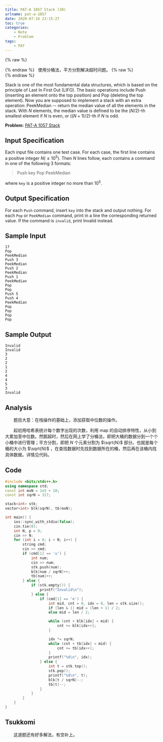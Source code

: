 ```yaml
---
title: PAT-A 1057 Stack (30)
urlname: pat-a-1057
date: 2020-07-16 23:15:27
toc: true
categories:
    - Note
    - Problem
tags:
    - PAT
---
```


{% raw %}<article class="message is-warning"><div class="message-body">{% endraw %}
<span class="icon"><i class="fa fa-exclamation-triangle mr-2"></i></span>&nbsp;&nbsp;使用分桶法，平方分割解决超时问题。
{% raw %}</div></article>{% endraw %}

Stack is one of the most fundamental data structures, which is based on the principle of Last In First Out (LIFO). The basic operations include Push (inserting an element onto the top position) and Pop (deleting the top element). Now you are supposed to implement a stack with an extra operation: PeekMedian -- return the median value of all the elements in the stack. With $N$ elements, the median value is defined to be the $(N/2)$-th smallest element if $N$ is even, or $((N+1)/2)$-th if $N$ is odd.

<!--more-->

**Problem:**&nbsp;[PAT-A 1057 Stack](https://pintia.cn/problem-sets/994805342720868352/problems/994805417945710592 "PAT-A 1057 Stack")


## Input Specification

Each input file contains one test case. For each case, the first line contains a positive integer $N(≤10^5)$. Then $N$ lines follow, each contains a command in one of the following 3 formats:

>Push key
Pop
PeekMedian

where `key` is a positive integer no more than $10^5$.

## Output Specification

For each `Push` command, insert `key` into the stack and output nothing. For each `Pop` or `PeekMedian` command, print in a line the corresponding returned value. If the command is `invalid`, print Invalid instead.

## Sample Input

```
17
Pop
PeekMedian
Push 3
PeekMedian
Push 2
PeekMedian
Push 1
PeekMedian
Pop
Pop
Push 5
Push 4
PeekMedian
Pop
Pop
Pop
Pop
```

## Sample Output

```
Invalid
Invalid
3
2
2
1
2
4
4
5
3
Invalid
```

## Analysis

&emsp;&emsp;题目大意：在栈操作的基础上，添加获取中位数的操作。

&emsp;&emsp;起初用哈希表统计每个数字出现的次数，利用 map 的自动排序特性，从小到大累加至中位数。然鹅超时，然后在网上学了分桶法，即把大桶的数据分到一个个小桶中进行管理；平方分割，即把 $N$ 个元素分割为 $\sqrt{N}$ 部分。也就是每个桶的大小为 $\sqrt{N}$ ，在查找数据时先找到数据所在的桶，然后再在该桶内找具体数据。详情见代码。

## Code

``` cpp
#include <bits/stdc++.h>
using namespace std;
const int mxN = 1e5 + 10;
const int sqrN = 317;

stack<int> stk;
vector<int> blk(sqrN), tb(mxN);

int main() {
    ios::sync_with_stdio(false);
    cin.tie(0);
    int N, p = 0;
    cin >> N;
    for (int i = 0; i < N; i++) {
        string cmd;
        cin >> cmd;
        if (cmd[1] == 'u') {
            int num;
            cin >> num;
            stk.push(num);
            blk[num / sqrN]++;
            tb[num]++;
        } else {
            if (stk.empty()) {
                printf("Invalid\n");
            } else {
                if (cmd[1] == 'e') {
                    int mid, cnt = 0, idx = 0, len = stk.size();
                    if (len & 1) mid = (len + 1) / 2;
                    else mid = len / 2;

                    while (cnt + blk[idx] < mid) {
                        cnt += blk[idx++];
                    }

                    idx *= sqrN;
                    while (cnt + tb[idx] < mid) {
                        cnt += tb[idx++];
                    }
                    printf("%d\n", idx);
                } else {
                    int t = stk.top();
                    stk.pop();
                    printf("%d\n", t);
                    blk[t / sqrN]--;
                    tb[t]--;
                }
            }
        }
    }
}

```

## Tsukkomi

&emsp;&emsp;这道题还有好多解法，有空补上。